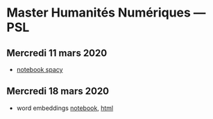 # Master Humanités Numériques — PSL

## Mercredi 11 mars 2020
* [notebook spacy](hn-enc-tal-20200311.ipynb)


## Mercredi 18 mars 2020
* word embeddings [notebook](notebook-word-embedding-enc.ipynb), [html](notebook-word-embedding-enc.html)
